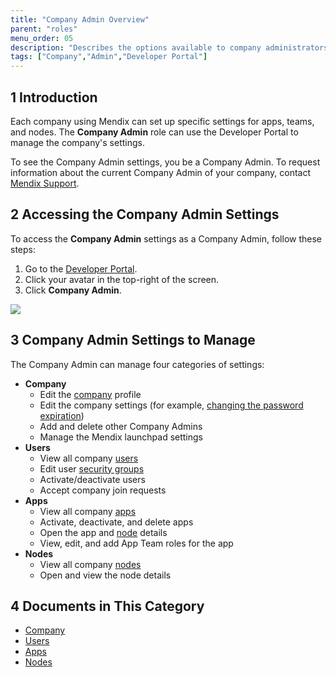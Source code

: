 ```yaml
---
title: "Company Admin Overview"
parent: "roles"
menu_order: 05
description: "Describes the options available to company administrators in a Mendix app."
tags: ["Company","Admin","Developer Portal"]
---
```


## 1 Introduction

Each company using Mendix can set up specific settings for apps, teams, and nodes. The **Company Admin** role can use the Developer Portal to manage the company's settings.

To see the Company Admin settings, you be a Company Admin. To request information about the current Company Admin of your company, contact [Mendix Support](https://support.mendix.com/hc/en-us).

## 2 Accessing the Company Admin Settings

To access the **Company Admin** settings as a Company Admin, follow these steps:

1. Go to the [Developer Portal](http://home.mendix.com).
2. Click your avatar in the top-right of the screen.
3. Click **Company Admin**.

![](attachments/companyadmin/company-admin.png)

## 3 Company Admin Settings to Manage

The Company Admin can manage four categories of settings:

* **Company**
  * Edit the [company](company) profile
  * Edit the company settings (for example, [changing the password expiration](company#company-settings))
  * Add and delete other Company Admins
  * Manage the Mendix launchpad settings
* **Users**
  * View all company [users](users)
  * Edit user [security groups](users#security-groups)
  * Activate/deactivate users
  * Accept company join requests
* **Apps**
  * View all company [apps](apps)
  * Activate, deactivate, and delete apps
  * Open the app and [node](nodes) details
  * View, edit, and add App Team roles for the app
* **Nodes**
  * View all company [nodes](nodes)
  * Open and view the node details

## 4 Documents in This Category

* [Company](company)
* [Users](users)
* [Apps](apps)
* [Nodes](nodes)
